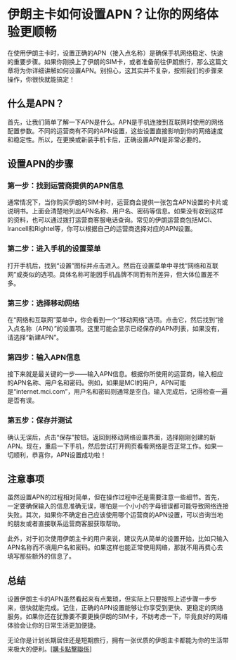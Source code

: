 # 伊朗主卡如何设置APN？让你的网络体验更顺畅

在使用伊朗主卡时，设置正确的APN（接入点名称）是确保手机网络稳定、快速的重要步骤。如果你刚换上了伊朗的SIM卡，或者准备前往伊朗旅行，那么这篇文章将为你详细讲解如何设置APN。别担心，这其实并不复杂，按照我们的步骤来操作，你很快就能搞定！

## 什么是APN？

首先，让我们简单了解一下APN是什么。APN是手机连接到互联网时使用的网络配置参数。不同的运营商有不同的APN设置，这些设置直接影响到你的网络速度和稳定性。所以，在更换或新装手机卡后，正确设置APN是非常必要的。

## 设置APN的步骤

### 第一步：找到运营商提供的APN信息
通常情况下，当你购买伊朗的SIM卡时，运营商会提供一张包含APN设置的卡片或说明书。上面会清楚地列出APN名称、用户名、密码等信息。如果没有收到这样的资料，也可以通过拨打运营商客服电话查询。常见的伊朗运营商包括MCI、Irancell和Rightel等，你可以根据自己的运营商选择对应的APN设置。

### 第二步：进入手机的设置菜单
打开手机后，找到“设置”图标并点击进入。然后在设置菜单中寻找“网络和互联网”或类似的选项。具体名称可能因手机品牌不同而有所差异，但大体位置差不多。

### 第三步：选择移动网络
在“网络和互联网”菜单中，你会看到一个“移动网络”选项。点击它，然后找到“接入点名称（APN）”的设置项。这里可能会显示已经保存的APN列表，如果没有，请选择“新建APN”。

### 第四步：输入APN信息
接下来就是最关键的一步——输入APN信息。根据你所使用的运营商，输入相应的APN名称、用户名和密码。例如，如果是MCI的用户，APN可能是“internet.mci.com”，用户名和密码则通常是空白。输入完成后，记得检查一遍是否有误。

### 第五步：保存并测试
确认无误后，点击“保存”按钮。返回到移动网络设置界面，选择刚刚创建的新APN。现在，重启一下手机，然后尝试打开网页看看网络是否正常工作。如果一切顺利，恭喜你，APN设置成功啦！

## 注意事项

虽然设置APN的过程相对简单，但在操作过程中还是需要注意一些细节。首先，一定要确保输入的信息准确无误，哪怕是一个小小的字母错误都可能导致网络连接失败。其次，如果你不确定自己应该使用哪个运营商的APN设置，可以咨询当地的朋友或者直接联系运营商客服获取帮助。

此外，对于初次使用伊朗主卡的用户来说，建议先从简单的设置开始，比如只输入APN名称而不填用户名和密码。如果这样也能正常使用网络，那就不用再费心去填写那些额外的信息了。

## 总结

设置伊朗主卡的APN虽然看起来有点繁琐，但实际上只要按照上述步骤一步步来，很快就能完成。记住，正确的APN设置能够让你享受到更快、更稳定的网络服务。如果你还在犹豫要不要更换伊朗的SIM卡，不妨考虑一下，毕竟良好的网络体验会让你的日常生活更加便捷。

无论你是计划长期居住还是短期旅行，拥有一张优质的伊朗主卡都能为你的生活带来极大的便利。[[購卡點擊聯係](https://t.me/s/esim1088)]